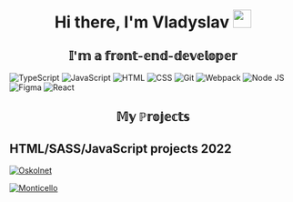 <h1 align="center"> Hi there, I'm Vladyslav
<img src="https://github.com/blackcater/blackcater/raw/main/images/Hi.gif" height="32"/></h1>
<h2 align="center">𝕀'𝕞 𝕒 𝕗𝕣𝕠𝕟𝕥-𝕖𝕟𝕕-𝕕𝕖𝕧𝕖𝕝𝕠𝕡𝕖𝕣</h2>


![TypeScript](https://img.shields.io/badge/TypeScript-6E85B2?style=flat-square&logo=typescript&logoColor=)
![JavaScript](https://img.shields.io/badge/JavaScript-3D2C8D?style=flat-square&logo=javascript&logoColor=)
![HTML](https://img.shields.io/badge/HTML-D83A56?style=flat-square-endpoint&logo=html5&labelColor=F3F3F3) 
![CSS](https://img.shields.io/badge/CSS-6E85B2?style=flat-square-endpoint&logo=css3) 
![Git](https://img.shields.io/badge/Git-6E85B2?style=flat-square-endpoint&logo=git&logoColor=) 
![Webpack](https://img.shields.io/badge/Webpack-blue?style=flat-square-endpoint&logo=webpack&labelColor=F3F3F3&logoColor=blue) 
![Node JS](https://img.shields.io/badge/Node_JS-EADEDE?style=flat-square-endpoint&logo=nodedotjs&logoColor=) 
![Figma](https://img.shields.io/badge/Figma-892CDC?style=flat-square-endpoint&logo=figma&logoColor=892CDC&labelColor=EADEDE)
![React](https://img.shields.io/badge/React-892CDC?style=flat-square-endpoint&logo=react&logoColor=892CDC&labelColor=EADEDE)


<h2 align="center">𝕄𝕪 ℙ𝕣𝕠𝕛𝕖𝕔𝕥𝕤</h2>
<h2>HTML/SASS/JavaScript projects 2022</h2>


[![Oskolnet](https://img.shields.io/badge/Oskolnet-3F3351?style=flat-square-endpoint&logo=github&logoColor=3F3351&labelColor=F3F3F3)](https://slobodianiuk1.github.io/oskolnet/dist)

[![Monticello](https://img.shields.io/badge/Monticello-3F3351?style=flat-square-endpoint&logo=github&logoColor=3F3351&labelColor=F3F3F3)](https://slobodianiuk1.github.io/Monticello/)
